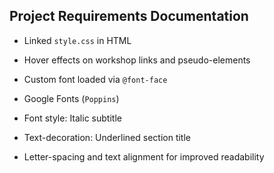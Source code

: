 ## Project Requirements Documentation


- Linked `style.css` in HTML


- Hover effects on workshop links and pseudo-elements


- Custom font loaded via `@font-face`


- Google Fonts (`Poppins`)


- Font style: Italic subtitle
- Text-decoration: Underlined section title
- Letter-spacing and text alignment for improved readability
